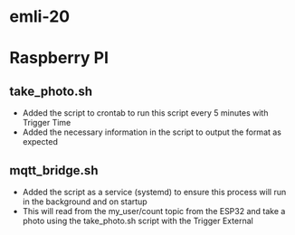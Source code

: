 # emli-20

# Raspberry PI

## take_photo.sh

- Added the script to crontab to run this script every 5 minutes with Trigger Time
- Added the necessary information in the script to output the format as expected

## mqtt_bridge.sh
- Added the script as a service (systemd) to ensure this process will run in the background and on startup
- This will read from the my_user/count topic from the ESP32 and take a photo using the take_photo.sh script with the Trigger External